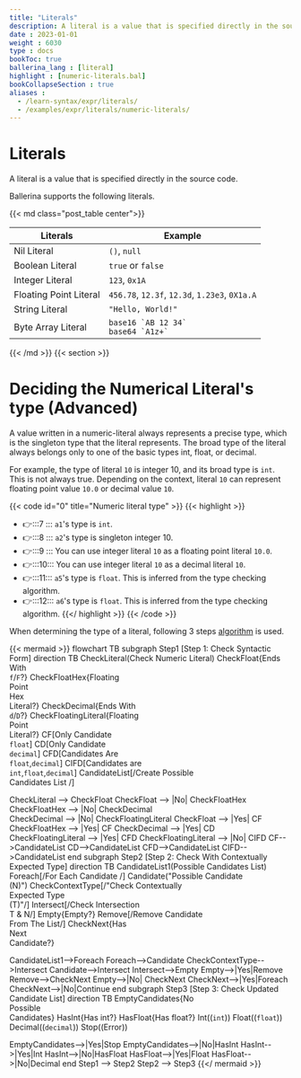 ```yaml
---
title: "Literals"
description: A literal is a value that is specified directly in the source code.
date : 2023-01-01
weight : 6030
type : docs
bookToc: true
ballerina_lang : [literal]
highlight : [numeric-literals.bal]
bookCollapseSection : true
aliases : 
  - /learn-syntax/expr/literals/
  - /examples/expr/literals/numeric-literals/
---
```


# Literals

A literal is a value that is specified directly in the source code. 
<!--more-->
Ballerina supports the following literals.

{{< md class="post_table center">}}

| Literals               | Example                                          |
|------------------------|--------------------------------------------------|
| Nil Literal            | `()`, `null`                                     |
| Boolean Literal        | `true` or `false`                                |
| Integer Literal        | `123`, `0x1A`                                    |
| Floating Point Literal | `456.78`, `12.3f`, `12.3d`, `1.23e3`, `0X1a.A`   |
| String Literal         | `"Hello, World!"`                                |
| Byte Array Literal     | ``base16 `AB 12 34` `` <br/>  ``base64 `A1z+` `` |

{{< /md >}}
{{< section >}}

# Deciding the Numerical Literal's type (Advanced)

A value written in a numeric-literal always represents a precise type, which is the singleton type that the 
literal represents. The broad type of the literal always belongs only to one of the basic types int, float, or decimal.

For example, the type of literal `10` is integer 10, and its broad type is `int`. This is not always true. 
Depending on the context, literal `10` can represent floating point value `10.0` or decimal value `10`. 

{{< code id="0" title="Numeric literal type" >}}
{{< highlight >}}
* 👉:::7 ::: `a1`'s type is `int`.
* 👉:::8 ::: `a2`'s type is singleton integer 10.
* 👉:::9 ::: You can use integer literal `10` as a floating point literal `10.0`.
* 👉:::10::: You can use integer literal `10` as a decimal literal `10`.
* 👉:::11::: `a5`'s type is `float`. This is inferred from the type checking algorithm.
* 👉:::12::: `a6`'s type is `float`. This is inferred from the type checking algorithm.
{{</ highlight >}}
{{< /code >}}

When determining the type of a literal, following 3 steps [algorithm](https://ballerina.io/spec/lang/master/#numeric-literal) is used.

{{< mermaid >}}
flowchart TB
subgraph Step1 [Step 1: Check Syntactic Form]
direction TB
CheckLiteral(Check Numeric Literal)
CheckFloat{Ends With<br><code>f</code>/<code>F</code>?}
CheckFloatHex{Floating<br>Point<br>Hex<br>Literal?}
CheckDecimal{Ends With<br><code>d</code>/<code>D</code>?}
CheckFloatingLiteral{Floating<br>Point<br> Literal?}
CF[Only Candidate<br><code>float</code>]
CD[Only Candidate<br><code>decimal</code>]
CFD[Candidates Are<br><code>float</code>,<code>decimal</code>]
CIFD[Candidates are<br> <code>int</code>,<code>float</code>,<code>decimal</code>]
CandidateList[/Create Possible<br>Candidates List /]

CheckLiteral --> CheckFloat
CheckFloat --> |No| CheckFloatHex  
CheckFloatHex --> |No| CheckDecimal  
CheckDecimal --> |No| CheckFloatingLiteral
CheckFloat --> |Yes| CF
CheckFloatHex --> |Yes| CF
CheckDecimal --> |Yes| CD
CheckFloatingLiteral --> |Yes| CFD
CheckFloatingLiteral --> |No| CIFD
CF-->CandidateList
CD-->CandidateList
CFD-->CandidateList
CIFD-->CandidateList
end
subgraph Step2 [Step 2: Check With Contextually Expected Type]
direction TB
CandidateList1(Possible Candidates List)
Foreach[/For Each Candidate /]
Candidate("Possible Candidate<br>(N)")
CheckContextType[/"Check Contextually<br> Expected Type<br>(T)"/]
Intersect[/Check Intersection<br>T & N/]
Empty{Empty?}
Remove[/Remove Candidate<br>From The List/]
CheckNext{Has<br>Next<br>Candidate?}

CandidateList1-->Foreach
Foreach-->Candidate
CheckContextType-->Intersect
Candidate-->Intersect
Intersect-->Empty
Empty-->|Yes|Remove
Remove-->CheckNext
Empty-->|No| CheckNext
CheckNext-->|Yes|Foreach
CheckNext-->|No|Continue
end
subgraph Step3 [Step 3: Check Updated Candidate List]
direction TB
EmptyCandidates{No<br>Possible<br>Candidates}
HasInt{Has int?}
HasFloat{Has float?}
Int((<code>int</code>))
Float((<code>float</code>))
Decimal((<code>decimal</code>))
Stop((Error))

EmptyCandidates-->|Yes|Stop
EmptyCandidates-->|No|HasInt
HasInt-->|Yes|Int
HasInt-->|No|HasFloat
HasFloat-->|Yes|Float
HasFloat-->|No|Decimal
end
Step1 --> Step2
Step2 --> Step3
{{</ mermaid >}}